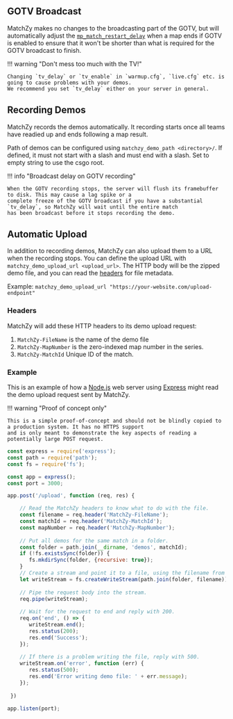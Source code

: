 ## GOTV Broadcast

MatchZy makes no changes to the broadcasting part of the GOTV, but will automatically adjust the
[`mp_match_restart_delay`](https://totalcsgo.com/command/mpmatchrestartdelay) when a map ends if GOTV is enabled to
ensure that it won't be shorter than what is required for the GOTV broadcast to finish.

!!! warning "Don't mess too much with the TV!"

    Changing `tv_delay` or `tv_enable` in `warmup.cfg`, `live.cfg` etc. is going to cause problems with your demos.
    We recommend you set `tv_delay` either on your server in general.


## Recording Demos

MatchZy records the demos automatically. It recording starts once all teams have readied up and ends following a map result.

Path of demos can be configured using `matchzy_demo_path <directory>/`. If defined, it must not start with a slash and must end with a slash. Set to empty string to use the csgo root.

!!! info "Broadcast delay on GOTV recording"

    When the GOTV recording stops, the server will flush its framebuffer to disk. This may cause a lag spike or a
    complete freeze of the GOTV broadcast if you have a substantial `tv_delay`, so MatchZy will wait until the entire match
    has been broadcast before it stops recording the demo.

## Automatic Upload

In addition to recording demos, MatchZy can also upload them to a URL when the recording stops. You can define the upload URL with
`matchzy_demo_upload_url <upload_url>`. The HTTP body will be the zipped demo file, and you can
read the [headers](#headers) for file metadata.

Example: `matchzy_demo_upload_url "https://your-website.com/upload-endpoint"`

### Headers

MatchZy will add these HTTP headers to its demo upload request:

1. `MatchZy-FileName` is the name of the demo file
2. `MatchZy-MapNumber` is the zero-indexed map number in the series.
3. `MatchZy-MatchId` Unique ID of the match.


### Example

This is an example of how a [Node.js](https://nodejs.org/en/) web server using [Express](https://expressjs.com/) might
read the demo upload request sent by MatchZy.

!!! warning "Proof of concept only"
 
    This is a simple proof-of-concept and should not be blindly copied to a production system. It has no HTTPS support
    and is only meant to demonstrate the key aspects of reading a potentially large POST request.

```js title="Node.js example"
const express = require('express');
const path = require('path');
const fs = require('fs');

const app = express();
const port = 3000;

app.post('/upload', function (req, res) {

    // Read the MatchZy headers to know what to do with the file.
    const filename = req.header('MatchZy-FileName');
    const matchId = req.header('MatchZy-MatchId');
    const mapNumber = req.header('MatchZy-MapNumber');
 
    // Put all demos for the same match in a folder.
    const folder = path.join(__dirname, 'demos', matchId);
    if (!fs.existsSync(folder)) {
       fs.mkdirSync(folder, {recursive: true});
    }
    // Create a stream and point it to a file, using the filename from the header.
    let writeStream = fs.createWriteStream(path.join(folder, filename));
 
    // Pipe the request body into the stream.
    req.pipe(writeStream);
 
    // Wait for the request to end and reply with 200.
    req.on('end', () => {
       writeStream.end();
       res.status(200);
       res.end('Success');
    });
 
    // If there is a problem writing the file, reply with 500.
    writeStream.on('error', function (err) {
       res.status(500);
       res.end('Error writing demo file: ' + err.message);
    });
 
 })
 
app.listen(port);
```
